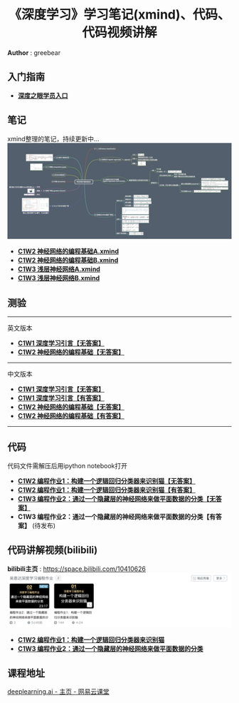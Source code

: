 <h1 align="center">《深度学习》学习笔记(xmind)、代码、代码视频讲解</h1>

**Author** : greebear
## 入门指南
- [**深度之眼学员入口**](./guide/guide.md)


## 笔记

xmind整理的笔记，持续更新中...
[![](assets/xmindDemo.jpg)](https://github.com/greebear/deeplearning.ai-notes/blob/master/xmind/)

- [**C1W2 神经网络的编程基础A.xmind**](https://github.com/greebear/deeplearning.ai-notes/blob/master/xmind/C1W2/C1W2%20%E7%A5%9E%E7%BB%8F%E7%BD%91%E7%BB%9C%E7%9A%84%E7%BC%96%E7%A8%8B%E5%9F%BA%E7%A1%80A.xmind)<br>
- [**C1W2 神经网络的编程基础B.xmind**](https://github.com/greebear/deeplearning.ai-notes/blob/master/xmind/C1W2/C1W2%20%E7%A5%9E%E7%BB%8F%E7%BD%91%E7%BB%9C%E7%9A%84%E7%BC%96%E7%A8%8B%E5%9F%BA%E7%A1%80B.xmind)<br>
- [**C1W3 浅层神经网络A.xmind**](https://github.com/greebear/deeplearning.ai-notes/blob/master/xmind/C1W3/C1W3%20%E6%B5%85%E5%B1%82%E7%A5%9E%E7%BB%8F%E7%BD%91%E7%BB%9CA.xmind)<br>
- [**C1W3 浅层神经网络B.xmind**](https://github.com/greebear/deeplearning.ai-notes/blob/master/xmind/C1W3/C1W3%20%E6%B5%85%E5%B1%82%E7%A5%9E%E7%BB%8F%E7%BD%91%E7%BB%9CB.xmind)<br>

## 测验

---
英文版本
- [**C1W1 深度学习引言【无答案】**](./trials/C1W1_noAnswers_EnVer.md)
- [**C1W2 神经网络的编程基础【无答案】**](./trials/C1W2_noAnswers_EnVer.md)
---
中文版本
- [**C1W1 深度学习引言【无答案】**](./trials/C1W1_noAnswers.md)
- [**C1W1 深度学习引言【有答案】**](./trials/C1W1_withAnswers.md)
- [**C1W2 神经网络的编程基础【无答案】**](./trials/C1W2_noAnswers.md)
- [**C1W2 神经网络的编程基础【有答案】**](./trials/C1W2_withAnswers.md)
---

## 代码
代码文件需解压后用ipython notebook打开

- [**C1W2 编程作业1：构建一个逻辑回归分类器来识别猫【无答案】**](./assignment/assignment_noAnswers/C1/assignment2(C1W2).zip)<br>
- [**C1W2 编程作业1：构建一个逻辑回归分类器来识别猫【有答案】**](./assignment/assignment_withAnswers/C1/assignment2(C1W2).zip)<br>
- [**C1W3 编程作业2：通过一个隐藏层的神经网络来做平面数据的分类【无答案】**](./assignment/assignment_noAnswers/C1/assignment3(C1W3).zip)<br>
- **C1W3 编程作业2：通过一个隐藏层的神经网络来做平面数据的分类【有答案】** (待发布)

## 代码讲解视频(bilibili)
**bilibili主页** : https://space.bilibili.com/10410626
[![](./assets/bilibiliDemo.jpg)](https://space.bilibili.com/10410626)
- [**C1W2 编程作业1：构建一个逻辑回归分类器来识别猫**](https://www.bilibili.com/video/av50307869)<br>
- [**C1W3 编程作业2：通过一个隐藏层的神经网络来做平面数据的分类**](https://www.bilibili.com/video/av51486088)<br>

## 课程地址

[deeplearning.ai - 主页 - 网易云课堂](https://study.163.com/provider/2001053000/index.htm)
